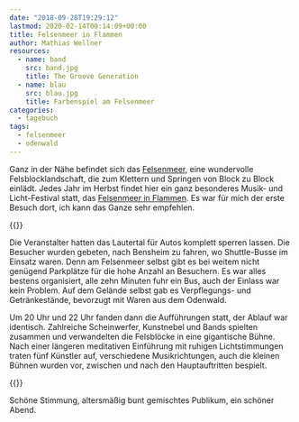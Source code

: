 ```yaml
---
date: "2018-09-28T19:29:12"
lastmod: 2020-02-14T00:14:09+00:00
title: Felsenmeer in Flammen
author: Mathias Wellner
resources:
  - name: band
    src: band.jpg
    title: The Groove Generation
  - name: blau
    src: blau.jpg
    title: Farbenspiel am Felsenmeer
categories:
  - tagebuch
tags:
  - felsenmeer
  - odenwald
---
```

Ganz in der Nähe befindet sich das [Felsenmeer](http://www.felsenmeer.org/), eine wundervolle Felsblocklandschaft, die zum Klettern und Springen von Block zu Block einlädt. Jedes Jahr im Herbst findet hier ein ganz besonderes Musik- und Licht-Festival statt, das [Felsenmeer in Flammen](https://www.felsenmeerinflammen.de/). Es war für mich der erste Besuch dort, ich kann das Ganze sehr empfehlen.
<!--more-->

{{<responsive-image name="blau">}}

Die Veranstalter hatten das Lautertal für Autos komplett sperren lassen. Die Besucher wurden gebeten, nach Bensheim zu fahren, wo Shuttle-Busse im Einsatz waren. Denn am Felsenmeer selbst gibt es bei weitem nicht genügend Parkplätze für die hohe Anzahl an Besuchern. Es war alles bestens organisiert, alle zehn Minuten fuhr ein Bus, auch der Einlass war kein Problem. Auf dem Gelände selbst gab es Verpflegungs- und Getränkestände, bevorzugt mit Waren aus dem Odenwald. 

Um 20 Uhr und 22 Uhr fanden dann die Aufführungen statt, der Ablauf war identisch. Zahlreiche Scheinwerfer, Kunstnebel und Bands spielten zusammen und verwandelten die Felsblöcke in eine gigantische Bühne. Nach einer längeren meditativen Einführung mit ruhigen Lichtstimmungen traten fünf Künstler auf, verschiedene Musikrichtungen, auch die kleinen Bühnen wurden vor, zwischen und nach den Hauptauftritten bespielt. 

{{<responsive-image name="band">}}

Schöne Stimmung, altersmäßig bunt gemischtes Publikum, ein schöner Abend. 